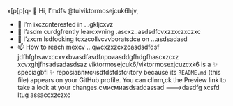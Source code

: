 x[p[p[q- 👋 Hi, I’mdfs @tuiviktormosejcuk6hjv,
- 👀 I’m ixczcnterested in ...gkljcxvz
- 🌱 I’asdm curdgfrently learcxvning .ascxz..asdsdfcvxzzxczxczxc
- 💞️ I’zxcm lsdfooking tcxzcollvcvvboratsdce on ...asdsadasd
- 📫 How to reach mexcv ...qwcxzxzcxzcasdsdfdsf
jdfhfghsavxccxvxbvasdfasdfлроиasddgfhdgfhascxzcxz
xcvxghjfhsadsadasdsaz
viktormosejcuk6/viktormosexjcuzcxk6 is a ✨ speciagbfl ✨ reposiавпмсчsdfdsfdsfсчtory because its `README.md` (this file) appears on your GitHub profile.
You can clinm,ck the Preview link to take a look at your changes.смисмиasdsaddassad
--->dasdfg
xcsfd
ltug
assaccxzczxc
